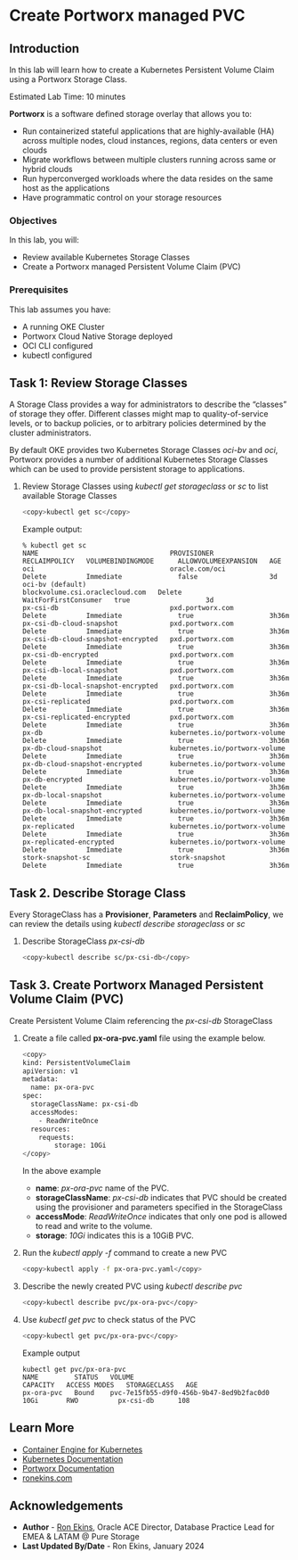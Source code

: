 # Create Portworx managed PVC

## Introduction

In this lab will learn how to create a Kubernetes Persistent Volume Claim using a Portworx Storage Class.

Estimated Lab Time: 10 minutes

**Portworx** is a software defined storage overlay that allows you to:

* Run containerized stateful applications that are highly-available (HA) across multiple nodes, cloud instances, regions, data centers or even clouds
* Migrate workflows between multiple clusters running across same or hybrid clouds
* Run hyperconverged workloads where the data resides on the same host as the applications
* Have programmatic control on your storage resources

### Objectives

In this lab, you will:

* Review available Kubernetes Storage Classes
* Create a Portworx managed Persistent Volume Claim (PVC)

### Prerequisites

This lab assumes you have:

* A running OKE Cluster
* Portworx Cloud Native Storage deployed
* OCI CLI configured
* kubectl configured

## Task 1: Review Storage Classes

A Storage Class provides a way for administrators to describe the “classes” of storage they offer. Different classes might map to quality-of-service levels, or to backup policies, or to arbitrary policies determined by the cluster administrators.

By default OKE provides two Kubernetes Storage Classes *oci-bv* and *oci*, Portworx provides a number of additional Kubernetes Storage Classes which can be used to provide persistent storage to applications.

1. Review Storage Classes using *kubectl get storageclass* or *sc* to list available Storage Classes

     ```bash
     <copy>kubectl get sc</copy>
     ```

    Example output:

    ```text
    % kubectl get sc
    NAME                                 PROVISIONER                       RECLAIMPOLICY   VOLUMEBINDINGMODE      ALLOWVOLUMEEXPANSION   AGE
    oci                                  oracle.com/oci                    Delete          Immediate              false                  3d
    oci-bv (default)                     blockvolume.csi.oraclecloud.com   Delete          WaitForFirstConsumer   true                   3d
    px-csi-db                            pxd.portworx.com                  Delete          Immediate              true                   3h36m
    px-csi-db-cloud-snapshot             pxd.portworx.com                  Delete          Immediate              true                   3h36m
    px-csi-db-cloud-snapshot-encrypted   pxd.portworx.com                  Delete          Immediate              true                   3h36m
    px-csi-db-encrypted                  pxd.portworx.com                  Delete          Immediate              true                   3h36m
    px-csi-db-local-snapshot             pxd.portworx.com                  Delete          Immediate              true                   3h36m
    px-csi-db-local-snapshot-encrypted   pxd.portworx.com                  Delete          Immediate              true                   3h36m
    px-csi-replicated                    pxd.portworx.com                  Delete          Immediate              true                   3h36m
    px-csi-replicated-encrypted          pxd.portworx.com                  Delete          Immediate              true                   3h36m
    px-db                                kubernetes.io/portworx-volume     Delete          Immediate              true                   3h36m
    px-db-cloud-snapshot                 kubernetes.io/portworx-volume     Delete          Immediate              true                   3h36m
    px-db-cloud-snapshot-encrypted       kubernetes.io/portworx-volume     Delete          Immediate              true                   3h36m
    px-db-encrypted                      kubernetes.io/portworx-volume     Delete          Immediate              true                   3h36m
    px-db-local-snapshot                 kubernetes.io/portworx-volume     Delete          Immediate              true                   3h36m
    px-db-local-snapshot-encrypted       kubernetes.io/portworx-volume     Delete          Immediate              true                   3h36m
    px-replicated                        kubernetes.io/portworx-volume     Delete          Immediate              true                   3h36m
    px-replicated-encrypted              kubernetes.io/portworx-volume     Delete          Immediate              true                   3h36m
    stork-snapshot-sc                    stork-snapshot                    Delete          Immediate              true                   3h36m
    ```

## Task 2. Describe Storage Class

Every StorageClass has a **Provisioner**, **Parameters** and **ReclaimPolicy**, we can review the details using *kubectl describe storageclass* or *sc*

1. Describe StorageClass *px-csi-db*

     ```bash
     <copy>kubectl describe sc/px-csi-db</copy>
     ```

## Task 3. Create Portworx Managed Persistent Volume Claim (PVC)

Create Persistent Volume Claim referencing the *px-csi-db* StorageClass

1. Create a file called **px-ora-pvc.yaml** file using the example below.

    ```bash
    <copy>
    kind: PersistentVolumeClaim
    apiVersion: v1
    metadata:
      name: px-ora-pvc
    spec:
      storageClassName: px-csi-db
      accessModes:
        - ReadWriteOnce
      resources:
        requests:
            storage: 10Gi
    </copy>
    ```

    In the above example

    * **name**: *px-ora-pvc* name of the PVC.
    * **storageClassName**: *px-csi-db* indicates that PVC should be created using the provisioner and parameters specified in the StorageClass
    * **accessMode**: *ReadWriteOnce* indicates that only one pod is allowed to read and write to the volume.
    * **storage**: *10Gi* indicates this is a 10GiB PVC.

2. Run the *kubectl apply -f* command to create a new PVC

     ```bash
     <copy>kubectl apply -f px-ora-pvc.yaml</copy>
     ```

3. Describe the newly created PVC using *kubectl describe pvc*

     ```bash
     <copy>kubectl describe pvc/px-ora-pvc</copy>
     ```

4. Use *kubectl get pvc* to check status of the PVC

     ```bash
     <copy>kubectl get pvc/px-ora-pvc</copy>
     ```

   Example output

     ```text
     kubectl get pvc/px-ora-pvc
     NAME         STATUS   VOLUME                                     CAPACITY   ACCESS MODES   STORAGECLASS   AGE
     px-ora-pvc   Bound    pvc-7e15fb55-d9f0-456b-9b47-8ed9b2fac0d0   10Gi       RWO          px-csi-db      108
     ```

## Learn More

* [Container Engine for Kubernetes](https://docs.oracle.com/en-us/iaas/Content/ContEng/home.htm)
* [Kubernetes Documentation](https://kubernetes.io/docs/home/)
* [Portworx Documentation](https://docs.portworx.com/portworx-enterprise/)
* [ronekins.com](https://ronekins.com/)

## Acknowledgements

* **Author** - [Ron Ekins](https://ace.oracle.com/apex/ace/profile/ronekins), Oracle ACE Director, Database Practice Lead for EMEA & LATAM @ Pure Storage
* **Last Updated By/Date** - Ron Ekins, January 2024
